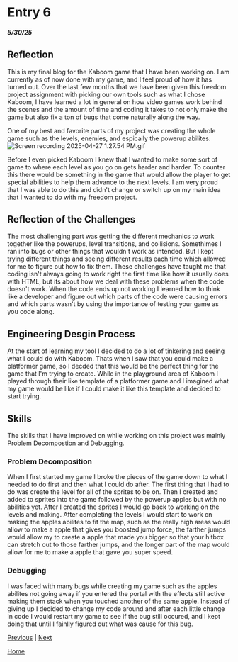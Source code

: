 # Entry 6
##### 5/30/25

## Reflection
This is my final blog for the Kaboom game that I have been working on. I am currently as of now done with my game, and I feel proud of how it has turned out. Over the last few months that we have been given this freedom project assignment with picking our own tools such as what I chose Kaboom, I have learned a lot in general on how video games work behind the scenes and the amount of time and coding it takes to not only make the game but also fix a ton of bugs that come naturally along the way. 

One of my best and favorite parts of my project was creating the whole game such as the levels, enemies, and espically the powerup abilites. ![Screen recording 2025-04-27 1.27.54 PM.gif](https://github.com/romeof8735/sep11-freedom-project/blob/4f2ad76e7233657d203b1f75b621e5e56441b200/img%20and%20gif/Screen%20recording%202025-04-27%201.27.54%20PM.gif)

Before I even picked Kaboom I knew that I wanted to make some sort of game to where each level as you go on gets harder and harder. To counter this there would be something in the game that would allow the player to get special abilities to help them advance to the next levels. I am very proud that I was able to do this and didn't change or switch up on my main idea that I wanted to do with my freedom project. 

## Reflection of the Challenges
The most challenging part was getting the different mechanics to work together like the powerups, level transitions, and collisions. Somethimes I ran into bugs or other things that wouldn't work as intended. But I kept trying different things and seeing different results each time which allowed for me to figure out how to fix them. These challenges have taught me that coding isn't always going to work right the first time like how it usually does with HTML, but its about how we deal with these problems when the code doesn't work. When the code ends up not working I learned how to think like a developer and figure out which parts of the code were causing errors and which parts wasn't by using the importance of testing your game as you code along. 

## Engineering Desgin Process
At the start of learning my tool I decided to do a lot of tinkering and seeing what I could do with Kaboom. Thats when I saw that you could make a platformer game, so I decded that this would be the perfect thing for the game that I'm trying to create. While in the playground area of Kaboom I played through their like template of a platformer game and I imagined what my game would be like if I could make it like this template and decided to start trying. 

## Skills
The skills that I have improved on while working on this project was mainly Problem Decompostion and Debugging.

### Problem Decomposition
When I first started my game I broke the pieces of the game down to what I needed to do first and then what I could do after. The first thing that I had to do was create the level for all of the sprites to be on. Then I created and added to sprites into the game followed by the powerup apples but with no abilities yet. After I created the sprites I would go back to working on the levels and making. After completing the levels I would start to work on making the apples abilites to fit the map, such as the really high areas would allow to make a apple that gives you boosted jump force, the farther jumps would allow my to create a apple that made you bigger so that your hitbox can stretch out to those farther jumps, and the longer part of the map would allow for me to make a apple that gave you super speed.

### Debugging
I was faced with many bugs while creating my game such as the apples abilites not going away if you entered the portal with the effects still active making them stack when you touched another of the same apple. Instead of giving up I decided to change my code around and after each little change in code I would restart my game to see if the bug still occured, and I kept doing that until I fainlly figured out what was cause for this bug. 

[Previous](entry05.md) | [Next](entry07.md)

[Home](../README.md)

